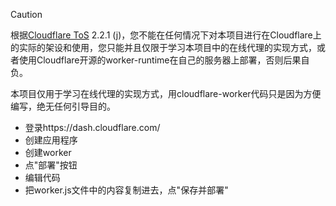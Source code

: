 > [!CAUTION]
> 根据[Cloudflare ToS](cloudflare.com/terms) 2.2.1 (j)，您不能在任何情况下对本项目进行在Cloudflare上的实际的架设和使用，您只能并且仅限于学习本项目中的在线代理的实现方式，或者使用Cloudflare开源的worker-runtime在自己的服务器上部署，否则后果自负。
>
> 本项目仅用于学习在线代理的实现方式，用cloudflare-worker代码只是因为方便编写，绝无任何引导目的。


* 登录https://dash.cloudflare.com/
* 创建应用程序
* 创建worker
* 点"部署"按钮
* 编辑代码
* 把worker.js文件中的内容复制进去，点"保存并部署"
